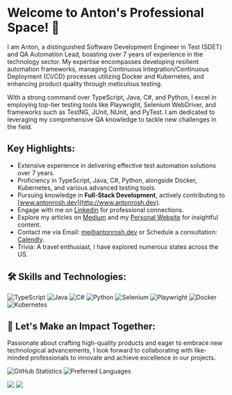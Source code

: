 # Welcome to Anton's Professional Space! 👋

I am Anton, a distinguished Software Development Engineer in Test (SDET) and QA Automation Lead, boasting over 7 years of experience in the technology sector. My expertise encompasses developing resilient automation frameworks, managing Continuous Integration/Continuous Deployment (CI/CD) processes utilizing Docker and Kubernetes, and enhancing product quality through meticulous testing.

With a strong command over TypeScript, Java, C#, and Python, I excel in employing top-tier testing tools like Playwright, Selenium WebDriver, and frameworks such as TestNG, JUnit, NUnit, and PyTest. I am dedicated to leveraging my comprehensive QA knowledge to tackle new challenges in the field.

## Key Highlights:
- Extensive experience in delivering effective test automation solutions over 7 years.
- Proficiency in TypeScript, Java, C#, Python, alongside Docker, Kubernetes, and various advanced testing tools.
- Pursuing knowledge in **Full-Stack Development**, actively contributing to [www.antonrosh.dev](http://www.antonrosh.dev).
- Engage with me on [LinkedIn](https://www.linkedin.com/in/antonrosh/) for professional connections.
- Explore my articles on [Medium](https://medium.com/@antonrosh) and my [Personal Website](http://www.antonrosh.dev) for insightful content.
- Contact me via Email: [me@antonrosh.dev](mailto:me@antonrosh.dev) or Schedule a consultation: [Calendly](https://www.calendly.com/your-sdet-is-anton-rosh/).
- Trivia: A travel enthusiast, I have explored numerous states across the US.

## 🛠 Skills and Technologies:
![TypeScript](https://img.shields.io/badge/-TypeScript-3178C6?logo=typescript&logoColor=white) ![Java](https://img.shields.io/badge/-Java-007396?logo=java) ![C#](https://img.shields.io/badge/-CSharp-239120?logo=c-sharp) ![Python](https://img.shields.io/badge/-Python-3776AB?logo=python&logoColor=white) ![Selenium](https://img.shields.io/badge/-Selenium-43B02A?logo=selenium) ![Playwright](https://img.shields.io/badge/-Playwright-ffffff?logo=Playwright&logoColor=black) ![Docker](https://img.shields.io/badge/-Docker-2496ED?logo=docker&logoColor=white) ![Kubernetes](https://img.shields.io/badge/-Kubernetes-326CE5?logo=kubernetes&logoColor=white)

## 🌟 Let's Make an Impact Together:
Passionate about crafting high-quality products and eager to embrace new technological advancements, I look forward to collaborating with like-minded professionals to innovate and achieve excellence in our projects.

![GitHub Statistics](https://github-readme-streak-stats.herokuapp.com?user=antonrosh&theme=transparent)
![Preferred Languages](https://github-readme-stats.vercel.app/api/top-langs/?username=antonrosh&layout=compact&theme=transparent)

![](https://visitcount.itsvg.in/api?id=antonrosh&label=Profile%20Views&color=12&icon=1&pretty=false)
![](https://hit.yhype.me/github/profile?user_id=50534148)
